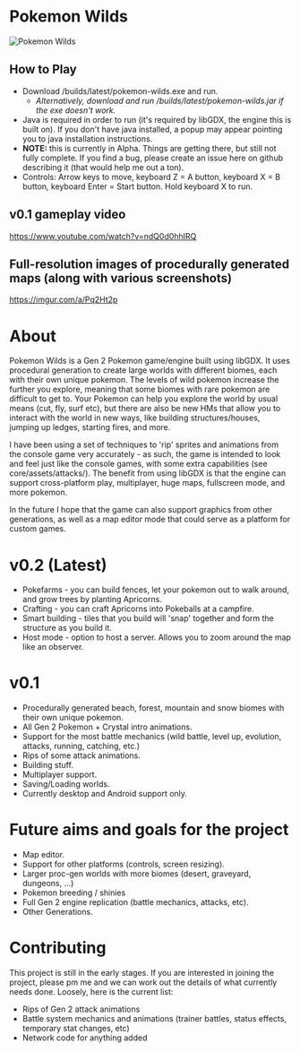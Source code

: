 # Pokemon Wilds

![Pokemon Wilds](https://github.com/SheerSt/pokemon-wilds/blob/master/android/assets/8.png)

## How to Play
 - Download /builds/latest/pokemon-wilds.exe and run.
   - *Alternatively, download and run /builds/latest/pokemon-wilds.jar if the exe doesn't work.*
 - Java is required in order to run (it's required by libGDX, the engine this is built on). If you don't have java installed, a popup may appear pointing you to java installation instructions.
 - **NOTE:** this is currently in Alpha. Things are getting there, but still not fully complete. If you find a bug, please create an issue here on github describing it (that would help me out a ton).
 - Controls: Arrow keys to move, keyboard Z = A button, keyboard X = B button, keyboard Enter = Start button. Hold keyboard X to run.

## v0.1 gameplay video

https://www.youtube.com/watch?v=ndQ0d0hhIRQ

## Full-resolution images of procedurally generated maps (along with various screenshots)

https://imgur.com/a/Pq2Ht2p

# About

Pokemon Wilds is a Gen 2 Pokemon game/engine built using libGDX. It uses procedural generation to create large worlds with different biomes, each with their own unique pokemon. The levels of wild pokemon increase the further you explore, meaning that some biomes with rare pokemon are difficult to get to. Your Pokemon can help you explore the world by usual means (cut, fly, surf etc), but there are also be new HMs that allow you to interact with the world in new ways, like building structures/houses, jumping up ledges, starting fires, and more.

I have been using a set of techniques to 'rip' sprites and animations from the console game very accurately - as such, the game is intended to look and feel just like the console games, with some extra capabilities (see core/assets/attacks/). The benefit from using libGDX is that the engine can support cross-platform play, multiplayer, huge maps, fullscreen mode, and more pokemon.

In the future I hope that the game can also support graphics from other generations, as well as a map editor mode that could serve as a platform for custom games.

# v0.2 (Latest)
 - Pokefarms - you can build fences, let your pokemon out to walk around, and grow trees by planting Apricorns.
 - Crafting - you can craft Apricorns into Pokeballs at a campfire.
 - Smart building - tiles that you build will 'snap' together and form the structure as you build it.
 - Host mode - option to host a server. Allows you to zoom around the map like an observer.

# v0.1
 - Procedurally generated beach, forest, mountain and snow biomes with their own unique pokemon.
 - All Gen 2 Pokemon + Crystal intro animations.
 - Support for the most battle mechanics (wild battle, level up, evolution, attacks, running, catching, etc.)
 - Rips of some attack animations.
 - Building stuff.
 - Multiplayer support.
 - Saving/Loading worlds.
 - Currently desktop and Android support only.

# Future aims and goals for the project
 - Map editor.
 - Support for other platforms (controls, screen resizing).
 - Larger proc-gen worlds with more biomes (desert, graveyard, dungeons, ...)
 - Pokemon breeding / shinies
 - Full Gen 2 engine replication (battle mechanics, attacks, etc).
 - Other Generations.
 
# Contributing

This project is still in the early stages. If you are interested in joining the project, please pm me and we can work out the details of what currently needs done. Loosely, here is the current list:
 - Rips of Gen 2 attack animations
 - Battle system mechanics and animations (trainer battles, status effects, temporary stat changes, etc)
 - Network code for anything added



